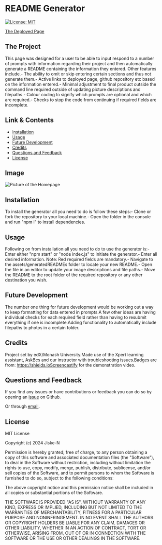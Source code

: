 # README Generator
[![License: MIT](https://img.shields.io/badge/License-MIT-yellow.svg)](https://opensource.org/licenses/MIT)

[The Deployed Page](https://Jiske-N.github.io/README-generator/)

## The Project

This page was designed for a user to be able to input respond to a number of prompts with information regarding their project and then automatically generate a README containing the information they entered. Other features include.- The ability to omit or skip entering certain sections and thus not generate them.- Active links to deployed page, github repository etc based on the information entered.- Minimal adjustment to final product outside the command line required outside of updating picture descriptions and filepaths.- Colour coding to signify which prompts are optional and which are required.- Checks to stop the code from continuing if required fields are incomplete.

## Link & Contents

- [Installation](#installation)
- [Usage](#usage)
- [Future Development](#future-development)
- [Credits](#credits)
- [Questions and Feedback](#questions-and-feedback)
- [License](#license)

## Image

![Picture of the Homepage](./assets/images/homepage-deployment-screenshot.png)

## Installation

To install the generator all you need to do is follow these steps:- Clone or fork the repository to your local machine.- Open the folder in the console and run "npm i" to install dependencies.

## Usage

Following on from installation all you need to do to use the generator is:- Enter either "npm start" or "node index.js" to initiate the generator.- Enter all desired information. Note: Red required fields are mandatory.- Navigate to the assets/generatedREADMEs folder to locate your new README.- Open the file in an editor to update your image descriptions and file paths.- Move the README to the root folder of the required repository or any other destination you wish.

## Future Development

The number one thing for future development would be working out a way to keep formatting for data entered in prompts.A few other ideas are having individual checks for each required field rather than having to resubmit everything if one is incomplete.Adding functionality to automatically include filepaths to photos in a certain folder.

## Credits

Project set by edX/Monash University.Made use of the Xpert learning assistant, AskBcs and our instructor with troubleshooting issues.Badges are from: https://shields.ioScreencastify for the demonstration video.

## Questions and Feedback

If you find any issues or have contributions or feedback you can do so by opening an [issue](https://github.com/Jiske-N/README-generator/issues) on Github.

Or through [email](example@email.com).

## License

MIT License

Copyright (c) 2024 Jiske-N

Permission is hereby granted, free of charge, to any person obtaining a copy of this software and associated documentation files (the "Software"), to deal in the Software without restriction, including without limitation the rights to use, copy, modify, merge, publish, distribute, sublicense, and/or sell copies of the Software, and to permit persons to whom the Software is furnished to do so, subject to the following conditions:

The above copyright notice and this permission notice shall be included in all copies or substantial portions of the Software.

THE SOFTWARE IS PROVIDED "AS IS", WITHOUT WARRANTY OF ANY KIND, EXPRESS OR IMPLIED, INCLUDING BUT NOT LIMITED TO THE WARRANTIES OF MERCHANTABILITY, FITNESS FOR A PARTICULAR PURPOSE AND NONINFRINGEMENT. IN NO EVENT SHALL THE AUTHORS OR COPYRIGHT HOLDERS BE LIABLE FOR ANY CLAIM, DAMAGES OR OTHER LIABILITY, WHETHER IN AN ACTION OF CONTRACT, TORT OR OTHERWISE, ARISING FROM, OUT OF OR IN CONNECTION WITH THE SOFTWARE OR THE USE OR OTHER DEALINGS IN THE SOFTWARE.
